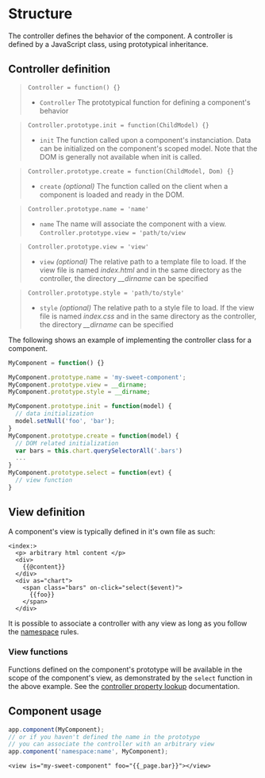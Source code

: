 # Structure

The controller defines the behavior of the component. A controller is defined by a JavaScript class, using prototypical inheritance.

## Controller definition

> `Controller = function() {}`
> * `Controller` The prototypical function for defining a component's behavior

> `Controller.prototype.init = function(ChildModel) {}`
> * `init` The function called upon a component's instanciation. Data can be initialized on the component's scoped model. Note that the DOM is generally not available when init is called.

> `Controller.prototype.create = function(ChildModel, Dom) {}`
> * `create` *(optional)* The function called on the client when a component is loaded and ready in the DOM. 

> `Controller.prototype.name = 'name'`
> * `name`  The name will associate the component with a view.
> `Controller.prototype.view = 'path/to/view`

> `Controller.prototype.view = 'view'`
> * `view` *(optional)* The relative path to a template file to load. If the view file is named *index.html* and in the same directory as the controller, the directory *__dirname* can be specified

> `Controller.prototype.style = 'path/to/style'`
> * `style` *(optional)* The relative path to a style file to load. If the view file is named *index.css* and in the same directory as the controller, the directory *__dirname* can be specified

The following shows an example of implementing the controller class for a component.

```js
MyComponent = function() {}

MyComponent.prototype.name = 'my-sweet-component';
MyComponent.prototype.view = __dirname;
MyComponent.prototype.style = __dirname;

MyComponent.prototype.init = function(model) {
  // data initialization
  model.setNull('foo', 'bar');
}
MyComponent.prototype.create = function(model) {
  // DOM related initialization
  var bars = this.chart.querySelectorAll('.bars')
  ...
}
MyComponent.prototype.select = function(evt) {
  // view function
}
```

## View definition
A component's view is typically defined in it's own file as such:
```derby
<index:>
  <p> arbitrary html content </p>
  <div>
    {{@content}}
  </div>
  <div as="chart">
    <span class="bars" on-click="select($event)">
      {{foo}}
    </span>
  </div>
```
It is possible to associate a controller with any view as long as you follow the [namespace](../views/namespaces-and-files) rules.


### View functions
Functions defined on the component's prototype will be available in the scope of the component's view, as demonstrated by the `select` function in the above example. 
See the [controller property lookup](../views/template-syntax/functions-and-events#controller-property-lookup) documentation.


## Component usage

```js
app.component(MyComponent);
// or if you haven't defined the name in the prototype
// you can associate the controller with an arbitrary view
app.component('namespace:name', MyComponent);
```

```derby
<view is="my-sweet-component" foo="{{_page.bar}}"></view>
```
